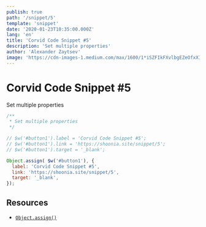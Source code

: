 ```yaml
---
publish: true
path: '/snippet/5'
template: 'snippet'
date: '2020-01-23T10:35:00.000Z'
lang: 'en'
title: 'Corvid Code Snippet #5'
description: 'Set multiple properties'
author: 'Alexander Zaytsev'
image: 'https://cdn-images-1.medium.com/max/1600/1*iSZFIkFXvlbgEZeOfxXIUA.png'
---
```


# Corvid Code Snippet #5

Set multiple properties

```js
/**
 * Set multiple properties
 */

// $w('#button1').label = 'Corvid Code Snippet #5';
// $w('#button1').link = 'https://shoonia.site/snippet/5';
// $w('#button1').target = '_blank';

Object.assign( $w('#button1'), {
  label: 'Corvid Code Snippet #5',
  link: 'https://shoonia.site/snippet/5',
  target: '_blank',
});
```

## Resources

- [`Object.assign()`](https://developer.mozilla.org/en-US/docs/Web/JavaScript/Reference/Global_Objects/Object/assign)
